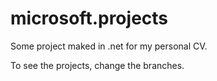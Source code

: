 # microsoft.projects
Some project maked in .net for my personal CV.

To see the projects, change the branches.
